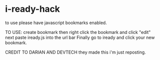 # i-ready-hack
to use please have javascript bookmarks enabled.


TO USE: create bookmark then right click the bookmark and click "edit" 
next paste iready.js into the url bar
Finally go to iready and click your new bookmark.

CREDIT TO DARIAN AND DEVTECH they made this i'm just reposting.
